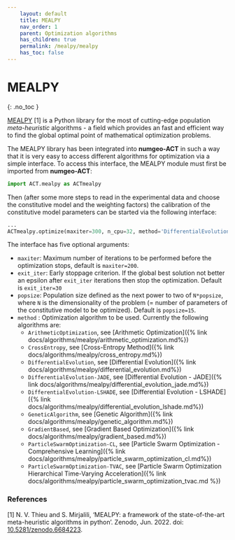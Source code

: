 ```yaml
---
    layout: default
    title: MEALPY
    nav_order: 1
    parent: Optimization algorithms
    has_children: true
    permalink: /mealpy/mealpy
    has_toc: false
---
```

# MEALPY
{: .no_toc }

[MEALPY](https://github.com/thieu1995/mealpy.git) [1] is a Python library for the most of cutting-edge population *meta-heuristic* algorithms - a field which provides an fast and efficient way to find the global optimal point of mathematical optimization problems.

The MEALPY library has been integrated into **numgeo-ACT** in such a way that it is very easy to access different algorithms for optimization via a simple interface. To access this interface, the MEALPY module must first be imported from **numgeo-ACT**:

```python
import ACT.mealpy as ACTmealpy
```

Then (after some more steps to read in the experimental data and choose the constitutive model and the weighting factors) the calibration of the constitutive model parameters can be started via the following interface:

```python
...
ACTmealpy.optimize(maxiter=300, n_cpu=32, method='DifferentialEvolution')
```

The interface has five optional arguments:
* `maxiter`: Maximum number of iterations to be performed before the optimization stops, default is `maxiter=200`.
* `exit_iter`: Early stoppage criterion. If the global best solution not better an epsilon after `exit_iter` iterations then stop the optimization. Default is `exit_iter=30`
* `popsize`: Population size defined as the next power to two of `N*popsize`, where `N` is the dimensionality of the problem (= number of parameters of the constitutive model to be optimized). Default is `popsize=15`.
* `method` : Optimization algorithm to be used. Currently the following algorithms are:
    * `ArithmeticOptimization`, see [Arithmetic Optimization]({% link docs/algorithms/mealpy/arithmetic_optimization.md%})
    * `CrossEntropy`, see [Cross-Entropy Method]({% link docs/algorithms/mealpy/cross_entropy.md%})
    * `DifferentialEvolution`, see [Differential Evolution]({% link docs/algorithms/mealpy/differential_evolution.md%})
    * `DifferentialEvolution-JADE`, see [Differential Evolution - JADE]({% link docs/algorithms/mealpy/differential_evolution_jade.md%})
    * `DifferentialEvolution-LSHADE`, see [Differential Evolution - LSHADE]({% link docs/algorithms/mealpy/differential_evolution_lshade.md%})
    * `GeneticAlgorithm`, see [Genetic Algorithm]({% link docs/algorithms/mealpy/genetic_algorithm.md%})
    * `GradientBased`, see [Gradient Based Optimization]({% link docs/algorithms/mealpy/gradient_based.md%})
    * `ParticleSwarmOptimization-CL`, see [Particle Swarm Optimization - Comprehensive Learning]({% link docs/algorithms/mealpy/particle_swarm_optimization_cl.md%})
    * `ParticleSwarmOptimization-TVAC`, see [Particle Swarm Optimization Hierarchical Time-Varying Acceleration]({% link docs/algorithms/mealpy/particle_swarm_optimization_tvac.md %})
    

### References
[1] N. V. Thieu and S. Mirjalili, ‘MEALPY: a framework of the state-of-the-art meta-heuristic algorithms in python’. Zenodo, Jun. 2022. doi: [10.5281/zenodo.6684223](https://doi.org/10.5281/zenodo.6684223).